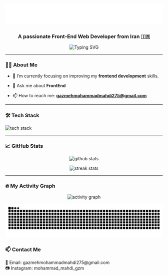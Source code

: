 <h1 align="center">
  <img src="https://github.com/mohammadmahdigazmeh/mohammadmahdigazmeh/blob/main/name.svg" alt="Hi, I'm MohammadMahdi Gazmeh" />
</h1>


<h3 align="center">A passionate Front-End Web Developer from Iran 🇮🇷</h3>

<p align="center">
  <img src="https://readme-typing-svg.herokuapp.com?font=Fira+Code&size=22&duration=4000&pause=1000&center=true&vCenter=true&width=435&lines=Frontend+Developer;HTML+%7C+CSS+%7C+JavaScript;Living+in+Mazandaran%2C+Iran" alt="Typing SVG" />
</p>

---

### 🧑‍💻 About Me

- 🌱 I’m currently focusing on improving my **frontend development** skills.

- 💬 Ask me about **FrontEnd**

- 📫 How to reach me: **gazmehmohammadmahdi275@gmail.com**

---

### 🛠️ Tech Stack

<p align="left">
  <img src="https://skillicons.dev/icons?i=html,css,bootstrap,js,git,github,vscode" alt="tech stack" />
</p>

---

### 📈 GitHub Stats

<p align="center">
  <img src="https://github-readme-stats.vercel.app/api?username=mohammadmahdigazmeh&show_icons=true&theme=tokyonight" alt="github stats" />
</p>

<p align="center">
  <img src="https://github-readme-streak-stats.herokuapp.com/?user=mohammadmahdigazmeh&theme=tokyonight" alt="streak stats" />
</p>

---

### 🔥 My Activity Graph

<p align="center">
  <img src="https://github-readme-activity-graph.vercel.app/graph?username=mohammadmahdigazmeh&theme=tokyo-night" alt="activity graph" />
</p>

<p align="center">
  <img src="https://raw.githubusercontent.com/mohammadmahdigazmeh/mohammadmahdigazmeh/output/github-contribution-grid-snake.svg" alt="snake gif" />
</p>

### 📫 Contact Me

<p align="left">
  📧 Email: gazmehmohammadmahdi275@gmail.com
  <br>
  📷 Instagram: mohammad_mahdi_gzm
</p>
